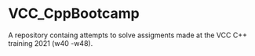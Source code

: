 # VCC_CppBootcamp
A repository containg attempts to solve assigments made at the VCC C++ training 2021 (w40 -w48).
